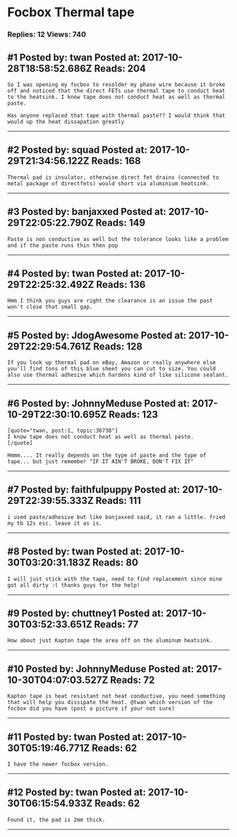 # Focbox Thermal tape

### Replies: 12 Views: 740

## \#1 Posted by: twan Posted at: 2017-10-28T18:58:52.686Z Reads: 204

```
So I was opening my focbox to resolder my phase wire because it broke off and noticed that the direct FETs use thermal tape to conduct heat to the heatsink. I know tape does not conduct heat as well as thermal paste.

Has anyone replaced that tape with thermal paste?? I would think that would up the heat dissapation greatly
```

---
## \#2 Posted by: squad Posted at: 2017-10-29T21:34:56.122Z Reads: 168

```
Thermal pad is insulator, otherwise direct fet drains (connected to metal package of directfets) would short via aluminium heatsink.
```

---
## \#3 Posted by: banjaxxed Posted at: 2017-10-29T22:05:22.790Z Reads: 149

```
Paste is non conductive as well but the tolerance looks like a problem and if the paste runs thin then pop
```

---
## \#4 Posted by: twan Posted at: 2017-10-29T22:25:32.492Z Reads: 136

```
Hmm I think you guys are right the clearance is an issue the past won't close that small gap.
```

---
## \#5 Posted by: JdogAwesome Posted at: 2017-10-29T22:29:54.761Z Reads: 128

```
If you look up thermal pad on eBay, Amazon or really anywhere else you'll find tons of this blue sheet you can cut to size. You could also use thermal adhesive which hardens kind of like silicone sealant.
```

---
## \#6 Posted by: JohnnyMeduse Posted at: 2017-10-29T22:30:10.695Z Reads: 123

```
[quote="twan, post:1, topic:36738"]
I know tape does not conduct heat as well as thermal paste.
[/quote]

Hmmm.... It really depends on the type of paste and the type of tape... but just remember "IF IT AIN'T BROKE, DON'T FIX IT"
```

---
## \#7 Posted by: faithfulpuppy Posted at: 2017-10-29T22:39:55.333Z Reads: 111

```
i used paste/adhesive but like banjaxxed said, it ran a little. fried my tb 12s esc. leave it as is.
```

---
## \#8 Posted by: twan Posted at: 2017-10-30T03:20:31.183Z Reads: 80

```
I will just stick with the tape, need to find replacement since mine got all dirty :( thanks guys for the help!
```

---
## \#9 Posted by: chuttney1 Posted at: 2017-10-30T03:52:33.651Z Reads: 77

```
How about just Kapton tape the area off on the aluminum heatsink.
```

---
## \#10 Posted by: JohnnyMeduse Posted at: 2017-10-30T04:07:03.527Z Reads: 72

```
Kapton tape is heat resistant not heat conductive, you need something that will help you dissipate the heat. @twan which version of the focbox did you have (post a picture if your not sure)
```

---
## \#11 Posted by: twan Posted at: 2017-10-30T05:19:46.771Z Reads: 62

```
I have the newer focbox version.
```

---
## \#12 Posted by: twan Posted at: 2017-10-30T06:15:54.933Z Reads: 62

```
Found it, the pad is 2mm thick.
```

---

